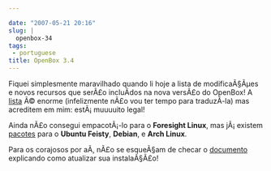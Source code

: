 ```yaml
---

date: "2007-05-21 20:16"
slug: |
  openbox-34
tags:
 - portuguese
title: OpenBox 3.4
---
```


Fiquei simplesmente maravilhado quando li hoje a lista de modificaÃ§Ãµes
e novos recursos que serÃ£o incluÃ­dos na nova versÃ£o do OpenBox! A
[lista](http://icculus.org/openbox/index.php/Openbox:Changelog) Ã©
enorme (infelizmente nÃ£o vou ter tempo para traduzÃ­-la) mas acreditem
em mim: estÃ¡ muuuuito legal!

Ainda nÃ£o consegui empacotÃ¡-lo para o **Foresight Linux**, mas
jÃ¡ existem
[pacotes](http://icculus.org/openbox/index.php/Openbox:Download) para o
**Ubuntu Feisty**, **Debian**, e **Arch Linux**.

Para os corajosos por aÃ­, nÃ£o se esqueÃ§am de checar o
[documento](http://icculus.org/openbox/index.php/Help:Upgrading_to_3.4)
explicando como atualizar sua instalaÃ§Ã£o!
